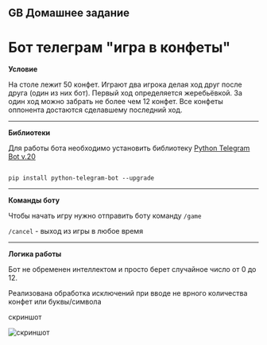 ## GB Домашнее задание
# Бот телеграм "игра в конфеты"

**Условие**

На столе лежит 50 конфет. Играют два игрока делая ход друг после друга (один из них бот). Первый ход определяется жеребьёвкой. За один ход можно забрать не более чем 12 конфет. Все конфеты оппонента достаются сделавшему последний ход.

---
**Библиотеки**

Для работы бота необходимо установить библиотеку [Python Telegram Bot v.20](https://docs.python-telegram-bot.org/en/stable/# "Описание")

<code>
pip install python-telegram-bot --upgrade
</code>

---
**Команды боту**

Чтобы начать игру нужно отправить боту команду <code>/game</code>

<code>/cancel</code> - выход из игры в любое время

---
**Логика работы**

Бот не обременен интеллектом и просто берет случайное число от 0 до 12.

Реализована обработка исключений при вводе не врного количества конфет или буквы/символа

скриншот

<image src="https://i.ibb.co/VBnwgfw/2023-02-02-16-35-19.png" alt="скриншот">
